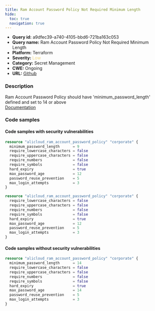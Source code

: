 ```yaml
---
title: Ram Account Password Policy Not Required Minimum Length
hide:
  toc: true
  navigation: true
---
```


<style>
  .highlight .hll {
    background-color: #ff171742;
  }
  .md-content {
    max-width: 1100px;
    margin: 0 auto;
  }
</style>

-   **Query id:** a9dfec39-a740-4105-bbd6-721ba163c053
-   **Query name:** Ram Account Password Policy Not Required Minimum Length
-   **Platform:** Terraform
-   **Severity:** <span style="color:#edd57e">Low</span>
-   **Category:** Secret Management
-   **CWE:** Ongoing
-   **URL:** [Github](https://github.com/Checkmarx/kics/tree/master/assets/queries/terraform/alicloud/ram_account_password_policy_not_required_minimum_length)

### Description
Ram Account Password Policy should have 'minimum_password_length' defined and set to 14 or above<br>
[Documentation](https://registry.terraform.io/providers/aliyun/alicloud/latest/docs/resources/ram_account_password_policy#minimum_password_length)

### Code samples
#### Code samples with security vulnerabilities
```tf title="Positive test num. 1 - tf file" hl_lines="2"
resource "alicloud_ram_account_password_policy" "corporate" {
  minimum_password_length      = 9
  require_lowercase_characters = false
  require_uppercase_characters = false
  require_numbers              = false
  require_symbols              = false
  hard_expiry                  = true
  max_password_age             = 12
  password_reuse_prevention    = 5
  max_login_attempts           = 3
}

```
```tf title="Positive test num. 2 - tf file" hl_lines="1"
resource "alicloud_ram_account_password_policy" "corporate" {
  require_lowercase_characters = false
  require_uppercase_characters = false
  require_numbers              = false
  require_symbols              = false
  hard_expiry                  = true
  max_password_age             = 12
  password_reuse_prevention    = 5
  max_login_attempts           = 3
}

```


#### Code samples without security vulnerabilities
```tf title="Negative test num. 1 - tf file"
resource "alicloud_ram_account_password_policy" "corporate" {
  minimum_password_length      = 14
  require_lowercase_characters = false
  require_uppercase_characters = false
  require_numbers              = false
  require_symbols              = false
  hard_expiry                  = true
  max_password_age             = 14
  password_reuse_prevention    = 5
  max_login_attempts           = 3
}

```
